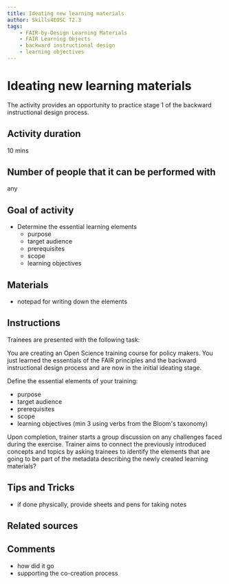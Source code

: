 ```yaml
---
title: Ideating new learning materials
author: Skills4EOSC T2.3
tags: 
    - FAIR-by-Design Learning Materials
    - FAIR Learning Objects
    - backward instructional design
    - learning objectives
---
```


# Ideating new learning materials

The activity provides an opportunity to practice stage 1 of the backward instructional design process.

## Activity duration

10 mins

## Number of people that it can be performed with

any

## Goal of activity

- Determine the essential learning elements
    - purpose
    - target audience
    - prerequisites
    - scope
    - learning objectives

## Materials
- notepad for writing down the elements

## Instructions

Trainees are presented with the following task:

You are creating an Open Science training course for policy makers. You just learned the essentials of the FAIR principles and the backward instructional design process and are now in the initial ideating stage.

Define the essential elements of your training:

- purpose
- target audience
- prerequisites
- scope
- learning objectives (min 3 using verbs from the Bloom's taxonomy)

Upon completion, trainer starts a group discussion on any challenges faced during the exercise. 
Trainer aims to connect the previously introduced concepts and topics by asking trainees to identify the elements that are going to be part of the metadata describing the newly created learning materials?

## Tips and Tricks
- if done physically, provide sheets and pens for taking notes

## Related sources


## Comments
- how did it go
- supporting the co-creation process